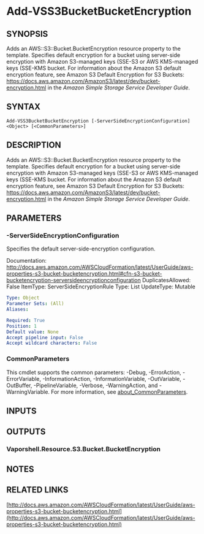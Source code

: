 # Add-VSS3BucketBucketEncryption

## SYNOPSIS
Adds an AWS::S3::Bucket.BucketEncryption resource property to the template.
Specifies default encryption for a bucket using server-side encryption with Amazon S3-managed keys (SSE-S3 or AWS KMS-managed keys (SSE-KMS bucket.
For information about the Amazon S3 default encryption feature, see  Amazon S3 Default Encryption for S3 Buckets: https://docs.aws.amazon.com/AmazonS3/latest/dev/bucket-encryption.html in the *Amazon Simple Storage Service Developer Guide*.

## SYNTAX

```
Add-VSS3BucketBucketEncryption [-ServerSideEncryptionConfiguration] <Object> [<CommonParameters>]
```

## DESCRIPTION
Adds an AWS::S3::Bucket.BucketEncryption resource property to the template.
Specifies default encryption for a bucket using server-side encryption with Amazon S3-managed keys (SSE-S3 or AWS KMS-managed keys (SSE-KMS bucket.
For information about the Amazon S3 default encryption feature, see  Amazon S3 Default Encryption for S3 Buckets: https://docs.aws.amazon.com/AmazonS3/latest/dev/bucket-encryption.html in the *Amazon Simple Storage Service Developer Guide*.

## PARAMETERS

### -ServerSideEncryptionConfiguration
Specifies the default server-side-encryption configuration.

Documentation: http://docs.aws.amazon.com/AWSCloudFormation/latest/UserGuide/aws-properties-s3-bucket-bucketencryption.html#cfn-s3-bucket-bucketencryption-serversideencryptionconfiguration
DuplicatesAllowed: False
ItemType: ServerSideEncryptionRule
Type: List
UpdateType: Mutable

```yaml
Type: Object
Parameter Sets: (All)
Aliases:

Required: True
Position: 1
Default value: None
Accept pipeline input: False
Accept wildcard characters: False
```

### CommonParameters
This cmdlet supports the common parameters: -Debug, -ErrorAction, -ErrorVariable, -InformationAction, -InformationVariable, -OutVariable, -OutBuffer, -PipelineVariable, -Verbose, -WarningAction, and -WarningVariable. For more information, see [about_CommonParameters](http://go.microsoft.com/fwlink/?LinkID=113216).

## INPUTS

## OUTPUTS

### Vaporshell.Resource.S3.Bucket.BucketEncryption
## NOTES

## RELATED LINKS

[http://docs.aws.amazon.com/AWSCloudFormation/latest/UserGuide/aws-properties-s3-bucket-bucketencryption.html](http://docs.aws.amazon.com/AWSCloudFormation/latest/UserGuide/aws-properties-s3-bucket-bucketencryption.html)

